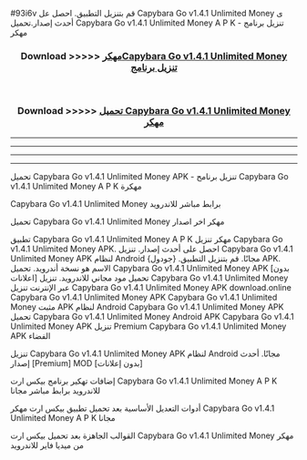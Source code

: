 #93i6v قم بتنزيل التطبيق. احصل عل Capybara Go v1.4.1 Unlimited Money  ى أحدث إصدار.تحميل Capybara Go v1.4.1 Unlimited Money  A P K - تنزيل برنامج مهكر



<div align="center">
<h3>Download >>>>> <a href="https://ar-sites.web.app/?ar= Capybara Go v1.4.1 Unlimited Money ">مهكرCapybara Go v1.4.1 Unlimited Money  تنزيل برنامج</a></h3><br>

<h3>Download >>>>> <a href="https://ar-sites.web.app/?ar= Capybara Go v1.4.1 Unlimited Money ">تحميل Capybara Go v1.4.1 Unlimited Money  مهكر</a></h3>
</div>


----------------------------------------------------------

----------------------------------------------------------

----------------------------------------------------------

----------------------------------------------------------


تحميل Capybara Go v1.4.1 Unlimited Money  APK - تنزيل برنامج Capybara Go v1.4.1 Unlimited Money  A P K مهكرة

Capybara Go v1.4.1 Unlimited Money  برابط مباشر للاندرويد

تحميل Capybara Go v1.4.1 Unlimited Money  مهكر اخر اصدار

تطبيق Capybara Go v1.4.1 Unlimited Money  A P K مهكر
تنزيل Capybara Go v1.4.1 Unlimited Money  APK. احصل على أحدث إصدار.
تنزيل Capybara Go v1.4.1 Unlimited Money  APK لنظام Android مجانًا.
قم بتنزيل التطبيق. {جودول} APK. الاسم هو نسخة أندرويد.
تحميل Capybara Go v1.4.1 Unlimited Money  APK [بدون اعلانات]
تحميل مود مجاني للاندرويد.
تنزيل Capybara Go v1.4.1 Unlimited Money  عبر الإنترنت
تنزيل Capybara Go v1.4.1 Unlimited Money  APK
download.online Capybara Go v1.4.1 Unlimited Money  APK
Capybara Go v1.4.1 Unlimited Money  مثبت APK لنظام Android
Capybara Go v1.4.1 Unlimited Money  APK
تحميل Capybara Go v1.4.1 Unlimited Money  Android APK
Capybara Go v1.4.1 Unlimited Money  APK تنزيل Premium
Capybara Go v1.4.1 Unlimited Money  APK الفضاء

تنزيل Capybara Go v1.4.1 Unlimited Money  APK لنظام Android مجانًا. أحدث إصدار [Premium] MOD [بدون إعلانات]

إضافات تهكير برنامج بيكس ارت Capybara Go v1.4.1 Unlimited Money  A P K للاندرويد برابط مباشر مجانا

أدوات التعديل الأساسية بعد تحميل تطبيق بيكس ارت مهكر Capybara Go v1.4.1 Unlimited Money  A P K مجانا

القوالب الجاهزة بعد تحميل بيكس ارت Capybara Go v1.4.1 Unlimited Money  مهكر من ميديا فاير للاندرويد




